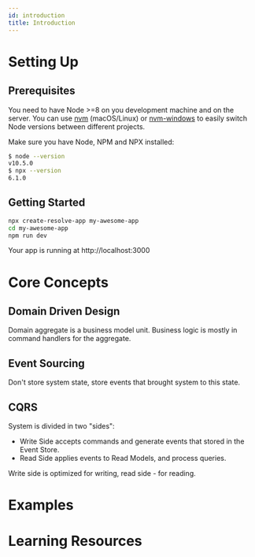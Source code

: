 ```yaml
---
id: introduction
title: Introduction
---
```


# Setting Up

## Prerequisites

You need to have Node >=8 on you development machine and on the server.
You can use [nvm](https://github.com/creationix/nvm#installation) (macOS/Linux) or [nvm-windows](https://github.com/coreybutler/nvm-windows#node-version-manager-nvm-for-windows) to easily switch Node versions between different projects.

Make sure you have Node, NPM and NPX installed:

```sh
$ node --version
v10.5.0
$ npx --version
6.1.0
```

## Getting Started

```sh
npx create-resolve-app my-awesome-app
cd my-awesome-app
npm run dev
```

Your app is running at http://localhost:3000

# Core Concepts

## Domain Driven Design

Domain aggregate is a business model unit. Business logic is mostly in command handlers for the aggregate.

## Event Sourcing

Don't store system state, store events that brought system to this state.

## CQRS

System is divided in two "sides":

- Write Side accepts commands and generate events that stored in the Event Store.
- Read Side applies events to Read Models, and process queries.

Write side is optimized for writing, read side - for reading.





# Examples




# Learning Resources
